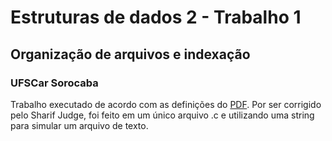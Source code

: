 # Estruturas de dados 2 - Trabalho 1
## Organização de arquivos e indexação
### UFSCar Sorocaba

Trabalho executado de acordo com as definições do [PDF](../blob/master/ED2_T01.pdf).
Por ser corrigido pelo Sharif Judge, foi feito em um único arquivo .c e utilizando uma string para simular um arquivo de texto.
